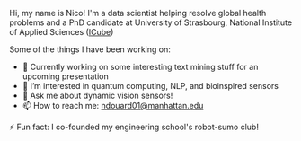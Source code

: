 Hi, my name is Nico! I'm a data scientist helping resolve global health problems and a PhD candidate at University of Strasbourg, National Institute of Applied Sciences ([ICube](https://icube.unistra.fr/en/))

Some of the things I have been working on:

- 🔭 Currently working on some interesting text mining stuff for an upcoming presentation
- 👀 I’m interested in quantum computing, NLP, and bioinspired sensors
- 💬 Ask me about dynamic vision sensors!
- 📫 How to reach me: ndouard01@manhattan.edu

⚡ Fun fact: I co-founded my engineering school's robot-sumo club! 

